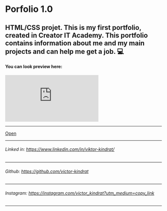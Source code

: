 # Porfolio 1.0
HTML/CSS projet. This is my first portfolio, created in Creator IT Academy. This portfolio contains information about me and my main projects and can help me get a job. 💻
---

#### You can look preview here:

![preview](https://files.fm/thumb_show.php?i=v2zam6axv "preview")

---
[Open](https://victor-kindrat.github.io/My-old-portfolio/)
    
---

###### Linked in: https://www.linkedin.com/in/viktor-kindrat/
---
###### Github: https://github.com/victor-kindrat
---
###### Instagram: https://instagram.com/victor_kindrat?utm_medium=copy_link
---
